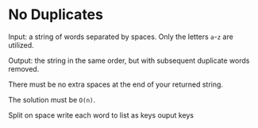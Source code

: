 # No Duplicates

Input: a string of words separated by spaces. Only the letters `a`-`z`
are utilized.

Output: the string in the same order, but with subsequent duplicate
words removed.

There must be no extra spaces at the end of your returned string.

The solution must be `O(n)`.

Split on space
write each word to list as keys
ouput keys